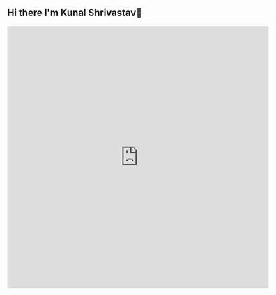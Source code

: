 ## Hi there I'm Kunal Shrivastav👋

<iframe width="600" height="600" src="https://ionicabizau.github.io/github-profile-languages/api.html?poke-key" frameborder="0"></iframe>

